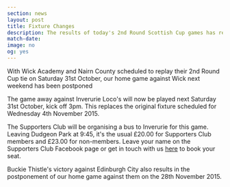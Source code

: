 ```yaml
---
section: news
layout: post
title: Fixture Changes
description: The results of today's 2nd Round Scottish Cup games has resulted in some fixture changes for Brora Rangers
match-date:
image: no
og: yes
---
```

With Wick Academy and Nairn County scheduled to replay their 2nd Round Cup tie on Saturday 31st October, our home game against Wick next weekend has been postponed

The game away against Inverurie Loco's will now be played next Saturday 31st October, kick off 3pm. This replaces the original fixture scheduled for Wednesday 4th November 2015.

The Supporters Club will be organising a bus to Inverurie for this game. Leaving Dudgeon Park at 9:45, it's the usual £20.00 for Supporters Club members and £23.00 for non-members. Leave your name on the Supporters Club Facebook page or get in touch with us [here](mailto:brorarangers@gmail.com) to book your seat.

Buckie Thistle's victory against Edinburgh City also results in the postponement of our home game against them on the 28th November 2015.